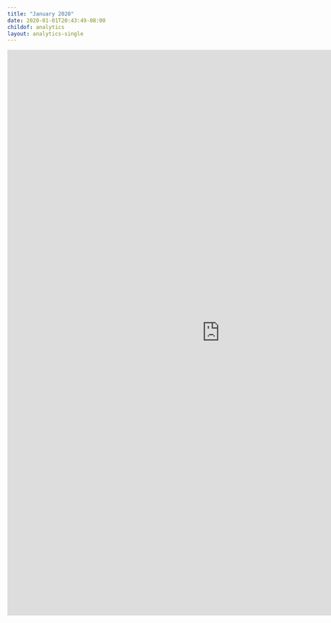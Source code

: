 ```yaml
---
title: "January 2020"
date: 2020-01-01T20:43:49-08:00
childof: analytics
layout: analytics-single
---
```

<iframe width="960" height="1280" src="https://datastudio.google.com/embed/reporting/1FO4HN22fufLrEX6ah3FN4OdqCLhcUokC/page/tPw8" frameborder="0" style="border:0" allowfullscreen></iframe>